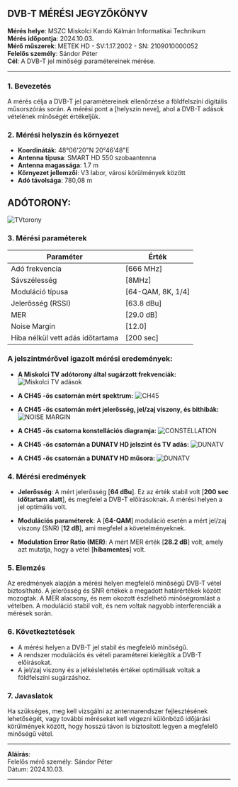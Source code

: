 ## DVB-T MÉRÉSI JEGYZŐKÖNYV

**Mérés helye**: MSZC Miskolci Kandó Kálmán Informatikai Technikum  
**Mérés időpontja**: 2024.10.03.  
**Mérő műszerek**: METEK HD - SV:1.17.2002 - SN: 2109010000052  
**Felelős személy**: Sándor Péter  
**Cél**: A DVB-T jel minőségi paramétereinek mérése.  

---

### 1. **Bevezetés**

A mérés célja a DVB-T jel paramétereinek ellenőrzése a földfelszíni digitális műsorszórás során. A mérési pont a [helyszín neve], ahol a DVB-T adások vételének minőségét értékeljük.

### 2. **Mérési helyszín és környezet**

- **Koordináták**: 48°06'20"N 20°46'48"E
- **Antenna típusa**: SMART HD 550 szobaantenna
- **Antenna magassága**: 1.7 m
- **Környezet jellemzői**: V3 labor, városi körülmények között  
- **Adó távolsága**: 780,08 m

## ADÓTORONY:
![TVtorony](https://sandorpeteer.github.io/tavkozles/img/map.png)

### 3. **Mérési paraméterek**

| Paraméter           | Érték |
|---------------------|-------|
| Adó frekvencia       | [666 MHz] |
| Sávszélesség         | [8MHz] |
| Moduláció típusa     | [64-QAM, 8K, 1/4] |
| Jelerősség (RSSI)    | [63.8 dBu] |
| MER                  | [29.0 dB] |
| Noise Margin         | [12.0] |
| Hiba nélkül vett adás időtartama | [200 sec] |


### A jelszintmérővel igazolt mérési eredemények:

- **A Miskolci TV adótorony által sugárzott frekvenciák:**
![Miskolci TV adások](https://sandorpeteer.github.io/tavkozles/img/miskolciTV.png)

- **A CH45 -ös csatornán mért spektrum:**
![CH45](https://sandorpeteer.github.io/tavkozles/img/its_snapshot_0001.bmp)

- **A CH45 -ös csatornán mért jelerősség, jel/zaj viszony, és bithibák:**
![NOISE MARGIN](https://sandorpeteer.github.io/tavkozles/img/its_snapshot_0002.bmp)

- **A CH45 -ös csatorna konstellációs diagramja:**
![CONSTELLATION](https://sandorpeteer.github.io/tavkozles/img/its_snapshot_0004.bmp)

- **A CH45 -ös csatornán a DUNATV HD jelszint és TV adás:**
![DUNATV](https://sandorpeteer.github.io/tavkozles/img/its_snapshot_0003.bmp)

- **A CH45 -ös csatornán a DUNATV HD műsora:**
![DUNATV](https://sandorpeteer.github.io/tavkozles/img/its_snapshot_0005.bmp)

### 4. **Mérési eredmények**

- **Jelerősség**: A mért jelerősség [**64 dBu**]. Ez az érték stabil volt [**200 sec időtartam alatt**], és megfelel a DVB-T előírásoknak. A mérési helyen a jel optimális volt.
  
- **Modulációs paraméterek**: A [**64-QAM**] moduláció esetén a mért jel/zaj viszony (SNR) [**12 dB**], ami megfelel a követelményeknek.

- **Modulation Error Ratio (MER)**: A mért MER érték [**28.2 dB**] volt, amely azt mutatja, hogy a vétel [**hibamentes**] volt.

### 5. **Elemzés**

Az eredmények alapján a mérési helyen megfelelő minőségű DVB-T vétel biztosítható. A jelerősség és SNR értékek a megadott határértékek között mozogtak. A MER alacsony, és nem okozott észlelhető minőségromlást a vételben. A moduláció stabil volt, és nem voltak nagyobb interferenciák a mérések során.

### 6. **Következtetések**

- A mérési helyen a DVB-T jel stabil és megfelelő minőségű.  
- A rendszer modulációs és vételi paraméterei kielégítik a DVB-T előírásokat.  
- A jel/zaj viszony és a jelkésleltetés értékei optimálisak voltak a földfelszíni sugárzáshoz.  

### 7. **Javaslatok**

Ha szükséges, meg kell vizsgálni az antennarendszer fejlesztésének lehetőségét, vagy további méréseket kell végezni különböző időjárási körülmények között, hogy hosszú távon is biztosított legyen a megfelelő minőségű vétel.

---

**Aláírás**:  
Felelős mérő személy: Sándor Péter  
Dátum: 2024.10.03.  

---
